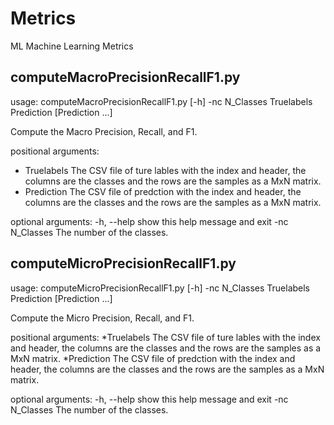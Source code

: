 # Metrics
ML Machine Learning Metrics

## computeMacroPrecisionRecallF1.py
usage: computeMacroPrecisionRecallF1.py [-h] -nc N_Classes Truelabels Prediction [Prediction ...]

Compute the Macro Precision, Recall, and F1.

positional arguments:
  * Truelabels     The CSV file of ture lables with the index and header, the
                 columns are the classes and the rows are the samples as a MxN
                 matrix.
  * Prediction     The CSV file of predction with the index and header, the
                 columns are the classes and the rows are the samples as a MxN
                 matrix.

optional arguments:
  -h, --help     show this help message and exit
  -nc N_Classes  The number of the classes.
  
## computeMicroPrecisionRecallF1.py
usage: computeMicroPrecisionRecallF1.py [-h] -nc N_Classes
                                        Truelabels Prediction [Prediction ...]

Compute the Micro Precision, Recall, and F1.

positional arguments:
  *Truelabels     The CSV file of ture lables with the index and header, the
                 columns are the classes and the rows are the samples as a MxN
                 matrix.
  *Prediction     The CSV file of predction with the index and header, the
                 columns are the classes and the rows are the samples as a MxN
                 matrix.

optional arguments:
  -h, --help     show this help message and exit
  -nc N_Classes  The number of the classes.
